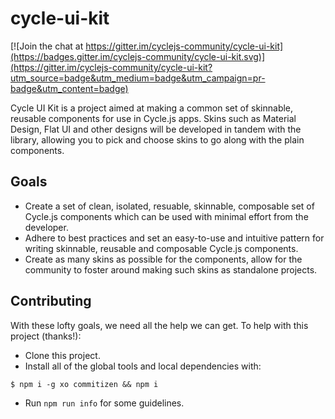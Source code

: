 # cycle-ui-kit

[![Join the chat at https://gitter.im/cyclejs-community/cycle-ui-kit](https://badges.gitter.im/cyclejs-community/cycle-ui-kit.svg)](https://gitter.im/cyclejs-community/cycle-ui-kit?utm_source=badge&utm_medium=badge&utm_campaign=pr-badge&utm_content=badge)

Cycle UI Kit is a project aimed at making a common set of 
skinnable, reusable components for use in Cycle.js apps.
Skins such as Material Design, Flat UI and other designs
will be developed in tandem with the library, allowing you to
pick and choose skins to go along with the plain components.

## Goals

* Create a set of clean, isolated, resuable, skinnable, composable set of Cycle.js components which can be used with minimal effort from the developer.
* Adhere to best practices and set an easy-to-use and intuitive pattern for writing skinnable, reusable and composable Cycle.js components.
* Create as many skins as possible for the components, allow for the community to foster around making such skins as standalone projects. 

## Contributing

With these lofty goals, we need all the help we can get. To help with this project (thanks!):
* Clone this project.
* Install all of the global tools and local dependencies with:

```
$ npm i -g xo commitizen && npm i
```

* Run `npm run info` for some guidelines.
